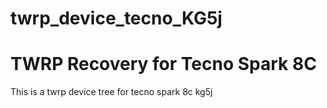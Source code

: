# twrp_device_tecno_KG5j
# TWRP Recovery for Tecno Spark 8C
This is a twrp device tree for tecno spark 8c kg5j

